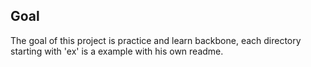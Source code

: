 ## Goal

The goal of this project is practice and learn backbone, each directory starting with 'ex' is a example with his own readme.